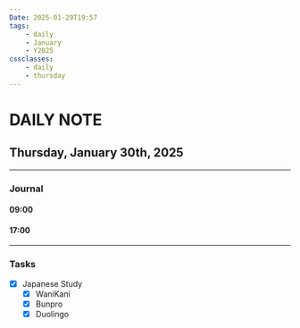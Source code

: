 ```yaml
---
Date: 2025-01-29T19:57
tags:
    - daily
    - January
    - Y2025
cssclasses:
    - daily
    - thursday
---
```

# DAILY NOTE
## Thursday, January 30th, 2025
***
### Journal

#### 09:00

#### 17:00

***
### Tasks
- [x] Japanese Study
    - [x] WaniKani
    - [x] Bunpro
    - [x] Duolingo